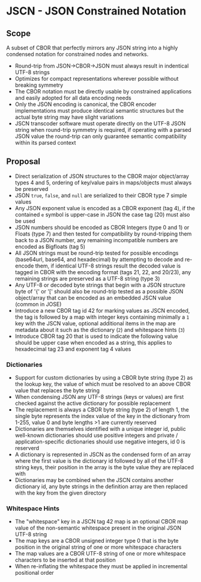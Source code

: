 # JSCN - JSON Constrained Notation

## Scope

A subset of CBOR that perfectly mirrors any JSON string into a highly condensed notation for constrained nodes and networks.

* Round-trip from JSON->CBOR->JSON must always result in indentical UTF-8 strings
* Optimizes for compact representations wherever possible without breaking symmetry
* The CBOR notation must be directly usable by constrained applications and easily adopted for all data encoding needs
* Only the JSON encoding is canonical, the CBOR encoder implementations must produce identical semantic structures but the actual byte string may have slight variations
* JSCN transcoder software must operate directly on the UTF-8 JSON string when round-trip symmetry is required, if operating with a parsed JSON value the round-trip can only guarantee semantic compatibility within its parsed context

## Proposal

* Direct serialization of JSON structures to the CBOR major object/array types 4 and 5, ordering of key/value pairs in maps/objects must always be preserved
* JSON `true`, `false`, and `null` are serialized to their CBOR type 7 simple values
* Any JSON exponent value is encoded as a CBOR exponent (tag 4), if the contained `e` symbol is upper-case in JSON the case tag (20) must also be used
* JSON numbers should be encoded as CBOR Integers (type 0 and 1) or Floats (type 7) and then tested for compatibility by round-tripping them back to a JSON number, any remaining incompatible numbers are encoded as Bigfloats (tag 5)
* All JSON strings must be round-trip tested for possible encodings (base64url, base64, and hexadecimal) by attempting to decode and re-encode them, if identical UTF-8 strings result the decoded value is tagged in CBOR with the encoding format (tags 21, 22, and 20/23), any remaining strings are preserved as a UTF-8 string (type 3)
* Any UTF-8 or decoded byte strings that begin with a JSON structure byte of '{' or '[' should also be round-trip tested as a possible JSON object/array that can be encoded as an embedded JSCN value (common in JOSE)
* Introduce a new CBOR tag id 42 for marking values as JSCN encoded, the tag is followed by a map with integer keys containing minimally a `1` key with the JSCN value, optional additional items in the map are metadata about it such as the dictionary (`2`) and whitespace hints (`3`)
* Introduce CBOR tag 20 that is used to indicate the following value should be upper case when encoded as a string, this applies to hexadecimal tag 23 and exponent tag 4 values

### Dictionaries

* Support for custom dictionaries by using a CBOR byte string (type 2) as the lookup key, the value of which must be resolved to an above CBOR value that replaces the byte string
* When condensing JSON any UTF-8 strings (keys or values) are first checked against the active dictionary for possible replacement
* The replacement is always a CBOR byte string (type 2) of length 1, the single byte represents the index value of the key in the dictionary from 1-255, value 0 and byte lengths >1 are currently reserved
* Dictionaries are themselves identified with a unique integer id, public well-known dictionaries should use positive integers and private / application-specific dictionaries should use negative integers, id 0 is reserverd
* A dictionary is represented in JSCN as the condensed form of an array where the first value is the dictionary id followed by all of the UTF-8 string keys, their position in the array is the byte value they are replaced with
* Dictionaries may be combined when the JSCN contains another dictionary id, any byte strings in the definition array are then replaced with the key from the given directory

### Whitespace Hints

* The "whitespace" key in a JSCN tag 42 map is an optional CBOR map value of the non-semantic whitespace present in the original JSON UTF-8 string
* The map keys are a CBOR unsigned integer type 0 that is the byte position in the original string of one or more whitespace characters
* The map values are a CBOR UTF-8 string of one or more whitespace characters to be inserted at that position
* When re-inflating the whitespace they must be applied in incremental positional order








